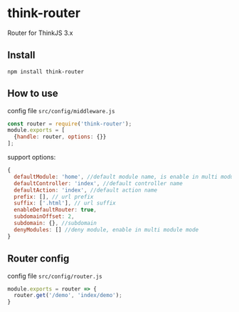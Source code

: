 # think-router

Router for ThinkJS 3.x

## Install

```
npm install think-router
```

## How to use

config file `src/config/middleware.js`

```js
const router = require('think-router');
module.exports = [
  {handle: router, options: {}}
];
```

support options:

```js
{
  defaultModule: 'home', //default module name, is enable in multi module mode
  defaultController: 'index', //default controller name
  defaultAction: 'index', //default action name
  prefix: [], // url prefix
  suffix: ['.html'], // url suffix
  enableDefaultRouter: true, 
  subdomainOffset: 2, 
  subdomain: {}, //subdomain
  denyModules: [] //deny module, enable in multi module mode
}
```

## Router config

config file `src/config/router.js`

```js
module.exports = router => {
  router.get('/demo', 'index/demo');
}
```